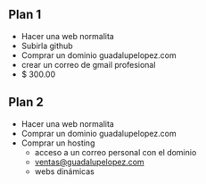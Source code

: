 
## Plan 1
- Hacer una web normalita
- Subirla github
- Comprar un dominio guadalupelopez.com
- crear un correo de gmail profesional
- $ 300.00

## Plan 2
- Hacer una web normalita
- Comprar un dominio guadalupelopez.com
- Comprar un hosting  
	- acceso a un correo personal con el dominio 
	- ventas@guadalupelopez.com
	- webs dinámicas